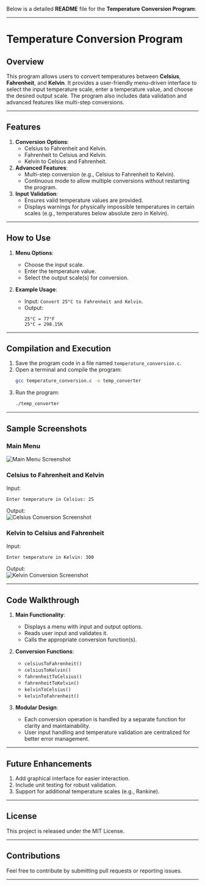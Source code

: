 Below is a detailed **README** file for the **Temperature Conversion Program**:

---

# Temperature Conversion Program

## Overview
This program allows users to convert temperatures between **Celsius**, **Fahrenheit**, and **Kelvin**. It provides a user-friendly menu-driven interface to select the input temperature scale, enter a temperature value, and choose the desired output scale. The program also includes data validation and advanced features like multi-step conversions.

---

## Features
1. **Conversion Options**:
   - Celsius to Fahrenheit and Kelvin.
   - Fahrenheit to Celsius and Kelvin.
   - Kelvin to Celsius and Fahrenheit.
2. **Advanced Features**:
   - Multi-step conversion (e.g., Celsius to Fahrenheit to Kelvin).
   - Continuous mode to allow multiple conversions without restarting the program.
3. **Input Validation**:
   - Ensures valid temperature values are provided.
   - Displays warnings for physically impossible temperatures in certain scales (e.g., temperatures below absolute zero in Kelvin).

---

## How to Use
1. **Menu Options**:
   - Choose the input scale.
   - Enter the temperature value.
   - Select the output scale(s) for conversion.

2. **Example Usage**:
   - Input: `Convert 25°C to Fahrenheit and Kelvin`.
   - Output:
     ```
     25°C = 77°F
     25°C = 298.15K
     ```

---

## Compilation and Execution
1. Save the program code in a file named `temperature_conversion.c`.
2. Open a terminal and compile the program:
   ```bash
   gcc temperature_conversion.c -o temp_converter
   ```
3. Run the program:
   ```bash
   ./temp_converter
   ```

---

## Sample Screenshots

### **Main Menu**
![Main Menu Screenshot](https://via.placeholder.com/600x200.png?text=Main+Menu+Example)

### **Celsius to Fahrenheit and Kelvin**
Input:  
```
Enter temperature in Celsius: 25
```

Output:  
![Celsius Conversion Screenshot](https://via.placeholder.com/600x200.png?text=Celsius+to+Fahrenheit+and+Kelvin)

### **Kelvin to Celsius and Fahrenheit**
Input:  
```
Enter temperature in Kelvin: 300
```

Output:  
![Kelvin Conversion Screenshot](https://via.placeholder.com/600x200.png?text=Kelvin+to+Celsius+and+Fahrenheit)

---

## Code Walkthrough
1. **Main Functionality**:
   - Displays a menu with input and output options.
   - Reads user input and validates it.
   - Calls the appropriate conversion function(s).
   
2. **Conversion Functions**:
   - `celsiusToFahrenheit()`
   - `celsiusToKelvin()`
   - `fahrenheitToCelsius()`
   - `fahrenheitToKelvin()`
   - `kelvinToCelsius()`
   - `kelvinToFahrenheit()`
   
3. **Modular Design**:
   - Each conversion operation is handled by a separate function for clarity and maintainability.
   - User input handling and temperature validation are centralized for better error management.

---

## Future Enhancements
1. Add graphical interface for easier interaction.
2. Include unit testing for robust validation.
3. Support for additional temperature scales (e.g., Rankine).

---

## License
This project is released under the MIT License.

---

## Contributions
Feel free to contribute by submitting pull requests or reporting issues.

---

